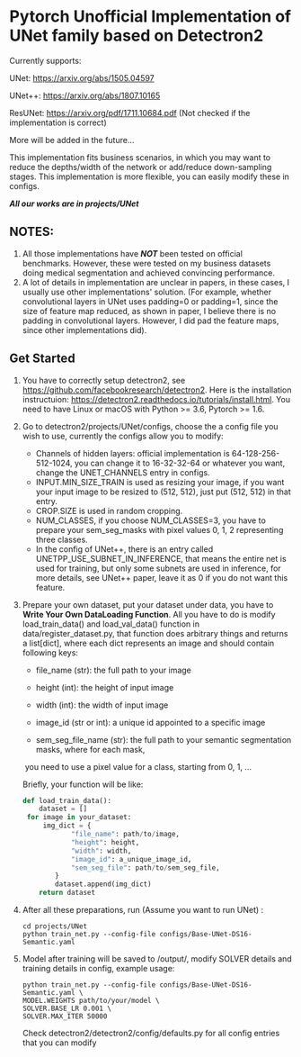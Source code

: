 # Pytorch Unofficial Implementation of UNet family based on Detectron2

Currently supports:

UNet:  https://arxiv.org/abs/1505.04597

UNet++: https://arxiv.org/abs/1807.10165

ResUNet: https://arxiv.org/pdf/1711.10684.pdf (Not checked if the implementation is correct)

More will be added in the future...

This implementation fits business scenarios, in which you may want to reduce the depths/width of the network or add/reduce down-sampling stages. This implementation is more flexible, you can easily modify these in configs.

***All our works are in projects/UNet***

## NOTES:

1. All those implementations have ***NOT*** been tested on official benchmarks. However, these were tested on my business datasets doing medical segmentation and achieved convincing performance. 
2. A lot of details in implementation are unclear in papers, in these cases, I usually use other implementations' solution. (For example, whether convolutional layers in UNet uses padding=0 or padding=1, since the size of feature map reduced, as shown in paper, I believe there is no padding in convolutional layers. However, I did pad the feature maps, since other implementations did).

## Get Started

1. You have to correctly setup detectron2, see https://github.com/facebookresearch/detectron2. Here is the installation instructuion: https://detectron2.readthedocs.io/tutorials/install.html. You need to have Linux or macOS with Python >= 3.6, Pytorch >= 1.6.

2. Go to detectron2/projects/UNet/configs, choose the a config file you wish to use, currently the configs allow you to modify:

   - Channels of hidden layers: official implementation is 64-128-256-512-1024, you can change it to 16-32-32-64 or whatever you want, change the UNET_CHANNELS entry in configs.
   - INPUT.MIN_SIZE_TRAIN is used as resizing your image, if you want your input image to be resized to (512, 512), just put (512, 512) in that entry.
   - CROP.SIZE is used in random cropping.
   - NUM_CLASSES, if you choose NUM_CLASSES=3, you have to prepare your sem_seg_masks with pixel values 0, 1, 2 representing three classes. 
   - In the config of UNet++, there is an entry called UNETPP_USE_SUBNET_IN_INFERENCE, that means the entire net is used for training, but only some subnets are used in inference, for more details, see UNet++ paper, leave it as 0 if you do not want this feature.

3. Prepare your own dataset, put your dataset under data, you have to **Write Your Own DataLoading Function**. All you have to do is modify load_train_data() and load_val_data() function in data/register_dataset.py, that function does arbitrary things and returns a list[dict], where each dict represents an image and should contain following keys:

   - file_name (str): the full path to your image

   - height (int): the height of input image

   - width (int): the width of input image

   - image_id (str or int): a unique id appointed to a specific image

   - sem_seg_file_name (str): the full path to your semantic segmentation masks, where for each mask,

   ​                        you need to use a pixel value for a class, starting from 0, 1, ...

   Briefly, your function will be like:

   ```python
   def load_train_data():
       dataset = []
   	for image in your_dataset:
       	img_dict = {
               "file_name": path/to/image,
               "height": height,
               "width": width,
               "image_id": a_unique_image_id,
               "sem_seg_file": path/to/sem_seg_file,
           }
           dataset.append(img_dict)
       return dataset
   ```

4. After all these preparations, run (Assume you want to run UNet) :

   ```console
   cd projects/UNet
   python train_net.py --config-file configs/Base-UNet-DS16-Semantic.yaml
   ```

5. Model after training will be saved to /output/, modify SOLVER details and training details in config, example usage:

   ```console
   python train_net.py --config-file configs/Base-UNet-DS16-Semantic.yaml \ 
   MODEL.WEIGHTS path/to/your/model \
   SOLVER.BASE_LR 0.001 \
   SOLVER.MAX_ITER 50000 
   ```

   Check detectron2/detectron2/config/defaults.py for all config entries that you can modify

